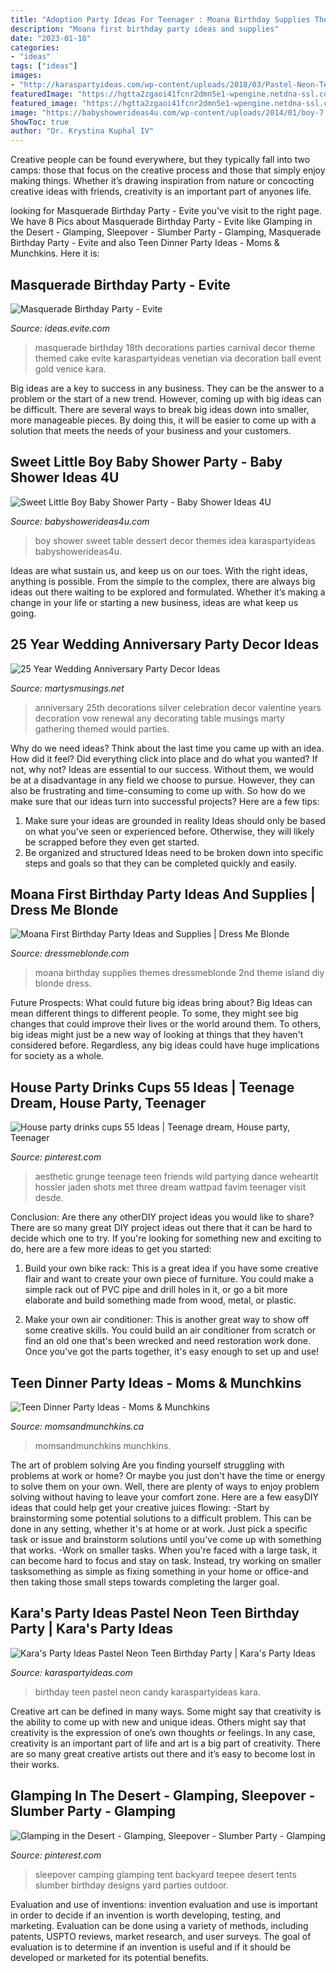 ```yaml
---
title: "Adoption Party Ideas For Teenager : Moana Birthday Supplies Themes Dressmeblonde 2nd Theme Island Diy Blonde Dress"
description: "Moana first birthday party ideas and supplies"
date: "2023-01-18"
categories:
- "ideas"
tags: ["ideas"]
images:
- "http://karaspartyideas.com/wp-content/uploads/2018/03/Pastel-Neon-Teen-Birthday-Party-via-Karas-Party-Ideas-KarasPartyIdeas.com21.jpeg"
featuredImage: "https://hgtta2zgaoi41fcnr2dmn5e1-wpengine.netdna-ssl.com/wp-content/uploads/2019/07/IMG_0787-1440x2160.jpg"
featured_image: "https://hgtta2zgaoi41fcnr2dmn5e1-wpengine.netdna-ssl.com/wp-content/uploads/2019/07/IMG_0787-1440x2160.jpg"
image: "https://babyshowerideas4u.com/wp-content/uploads/2014/01/boy-7.jpg"
ShowToc: true
author: "Dr. Krystina Kuphal IV"
---
```



Creative people can be found everywhere, but they typically fall into two camps: those that focus on the creative process and those that simply enjoy making things. Whether it’s drawing inspiration from nature or concocting creative ideas with friends, creativity is an important part of anyones life.

	

		
looking for Masquerade Birthday Party - Evite you've visit to the right page. We have 8 Pics about Masquerade Birthday Party - Evite like Glamping in the Desert - Glamping, Sleepover - Slumber Party - Glamping, Masquerade Birthday Party - Evite and also Teen Dinner Party Ideas - Moms &amp; Munchkins. Here it is:
		
    
## Masquerade Birthday Party - Evite

<img loading=lazy src="http://ideas.evite.com/media/Masquerade-GreyGrey-cake-1200.jpg" onerror="this.onerror=null;this.src='https://tse3.mm.bing.net/th?id=OIP.P24SjZO554qTDVTTnPYVBwHaLH&amp;pid=15.1';" alt="Masquerade Birthday Party - Evite">

_Source: ideas.evite.com_

>masquerade birthday 18th decorations parties carnival decor theme themed cake evite karaspartyideas venetian via decoration ball event gold venice kara. 

	

Big ideas are a key to success in any business. They can be the answer to a problem or the start of a new trend. However, coming up with big ideas can be difficult. There are several ways to break big ideas down into smaller, more manageable pieces. By doing this, it will be easier to come up with a solution that meets the needs of your business and your customers.

    
## Sweet Little Boy Baby Shower Party - Baby Shower Ideas 4U

<img loading=lazy src="https://babyshowerideas4u.com/wp-content/uploads/2014/01/boy-7.jpg" onerror="this.onerror=null;this.src='https://tse1.mm.bing.net/th?id=OIP.MVWj2NpwcX1uJgAKscvu1QHaLH&amp;pid=15.1';" alt="Sweet Little Boy Baby Shower Party - Baby Shower Ideas 4U">

_Source: babyshowerideas4u.com_

>boy shower sweet table dessert decor themes idea karaspartyideas babyshowerideas4u. 

	

Ideas are what sustain us, and keep us on our toes. With the right ideas, anything is possible. From the simple to the complex, there are always big ideas out there waiting to be explored and formulated. Whether it’s making a change in your life or starting a new business, ideas are what keep us going.

    
## 25 Year Wedding Anniversary Party Decor Ideas

<img loading=lazy src="https://www.martysmusings.net/wp-content/uploads/2012/03/25thWeddingAnniv2.jpg" onerror="this.onerror=null;this.src='https://tse1.mm.bing.net/th?id=OIP.YDBGvrKmdBiLqePJOyPpPAHaLH&amp;pid=15.1';" alt="25 Year Wedding Anniversary Party Decor Ideas">

_Source: martysmusings.net_

>anniversary 25th decorations silver celebration decor valentine years decoration vow renewal any decorating table musings marty gathering themed would parties. 

	

Why do we need ideas?
Think about the last time you came up with an idea. How did it feel? Did everything click into place and do what you wanted? If not, why not?
Ideas are essential to our success. Without them, we would be at a disadvantage in any field we choose to pursue. However, they can also be frustrating and time-consuming to come up with. So how do we make sure that our ideas turn into successful projects? Here are a few tips: 

1) Make sure your ideas are grounded in reality 
Ideas should only be based on what you've seen or experienced before. Otherwise, they will likely be scrapped before they even get started. 
2) Be organized and structured 
Ideas need to be broken down into specific steps and goals so that they can be completed quickly and easily.

    
## Moana First Birthday Party Ideas And Supplies | Dress Me Blonde

<img loading=lazy src="https://hgtta2zgaoi41fcnr2dmn5e1-wpengine.netdna-ssl.com/wp-content/uploads/2019/07/IMG_0787-1440x2160.jpg" onerror="this.onerror=null;this.src='https://tse1.mm.bing.net/th?id=OIP.CqIEbT9aXUU1r7I8HMeFTwHaLH&amp;pid=15.1';" alt="Moana First Birthday Party Ideas and Supplies | Dress Me Blonde">

_Source: dressmeblonde.com_

>moana birthday supplies themes dressmeblonde 2nd theme island diy blonde dress. 

	

Future Prospects: What could future big ideas bring about?
Big Ideas can mean different things to different people. To some, they might see big changes that could improve their lives or the world around them. To others, big ideas might just be a new way of looking at things that they haven't considered before. Regardless, any big ideas could have huge implications for society as a whole.

    
## House Party Drinks Cups 55 Ideas | Teenage Dream, House Party, Teenager

<img loading=lazy src="https://i.pinimg.com/736x/ae/6a/b3/ae6ab3be25771732e4fc585a91dd26e3.jpg" onerror="this.onerror=null;this.src='https://tse2.mm.bing.net/th?id=OIP._GLcO5VpfmYwvPJWDMBOZwAAAA&amp;pid=15.1';" alt="House party drinks cups 55 Ideas | Teenage dream, House party, Teenager">

_Source: pinterest.com_

>aesthetic grunge teenage teen friends wild partying dance weheartit hossler jaden shots met three dream wattpad favim teenager visit desde. 

	

Conclusion: Are there any otherDIY project ideas you would like to share?
There are so many great DIY project ideas out there that it can be hard to decide which one to try. If you're looking for something new and exciting to do, here are a few more ideas to get you started: 
1. Build your own bike rack: This is a great idea if you have some creative flair and want to create your own piece of furniture. You could make a simple rack out of PVC pipe and drill holes in it, or go a bit more elaborate and build something made from wood, metal, or plastic. 

2. Make your own air conditioner: This is another great way to show off some creative skills. You could build an air conditioner from scratch or find an old one that's been wrecked and need restoration work done. Once you've got the parts together, it's easy enough to set up and use!

    
## Teen Dinner Party Ideas - Moms &amp; Munchkins

<img loading=lazy src="https://www.momsandmunchkins.ca/wp-content/uploads/2014/11/teen-dinner-party-ideas.jpg" onerror="this.onerror=null;this.src='https://tse3.mm.bing.net/th?id=OIP.WyZd9bcYYMzf6qFPbyPQ6QHaMd&amp;pid=15.1';" alt="Teen Dinner Party Ideas - Moms &amp; Munchkins">

_Source: momsandmunchkins.ca_

>momsandmunchkins munchkins. 

	

The art of problem solving
Are you finding yourself struggling with problems at work or home? Or maybe you just don't have the time or energy to solve them on your own. Well, there are plenty of ways to enjoy problem solving without having to leave your comfort zone. Here are a few easyDIY ideas that could help get your creative juices flowing: 
-Start by brainstorming some potential solutions to a difficult problem. This can be done in any setting, whether it's at home or at work. Just pick a specific task or issue and brainstorm solutions until you've come up with something that works. 
-Work on smaller tasks. When you're faced with a large task, it can become hard to focus and stay on task. Instead, try working on smaller tasksomething as simple as fixing something in your home or office-and then taking those small steps towards completing the larger goal.

    
## Kara&#039;s Party Ideas Pastel Neon Teen Birthday Party | Kara&#039;s Party Ideas

<img loading=lazy src="http://karaspartyideas.com/wp-content/uploads/2018/03/Pastel-Neon-Teen-Birthday-Party-via-Karas-Party-Ideas-KarasPartyIdeas.com21.jpeg" onerror="this.onerror=null;this.src='https://tse3.mm.bing.net/th?id=OIP.SkgPMEq6pQXTIVtMWltZFQHaLG&amp;pid=15.1';" alt="Kara&#039;s Party Ideas Pastel Neon Teen Birthday Party | Kara&#039;s Party Ideas">

_Source: karaspartyideas.com_

>birthday teen pastel neon candy karaspartyideas kara. 

	

Creative art can be defined in many ways. Some might say that creativity is the ability to come up with new and unique ideas. Others might say that creativity is the expression of one’s own thoughts or feelings. In any case, creativity is an important part of life and art is a big part of creativity. There are so many great creative artists out there and it’s easy to become lost in their works.

    
## Glamping In The Desert - Glamping, Sleepover - Slumber Party - Glamping

<img loading=lazy src="https://i.pinimg.com/736x/6c/7e/2d/6c7e2dc92fe8cdf6e0221aefccb963c2.jpg" onerror="this.onerror=null;this.src='https://tse2.mm.bing.net/th?id=OIP.oWlbPqPrRmApdpmuTaadMAHaJ4&amp;pid=15.1';" alt="Glamping in the Desert - Glamping, Sleepover - Slumber Party - Glamping">

_Source: pinterest.com_

>sleepover camping glamping tent backyard teepee desert tents slumber birthday designs yard parties outdoor. 

	

Evaluation and use of inventions:
invention evaluation and use is important in order to decide if an invention is worth developing, testing, and marketing. Evaluation can be done using a variety of methods, including patents, USPTO reviews, market research, and user surveys. The goal of evaluation is to determine if an invention is useful and if it should be developed or marketed for its potential benefits.

